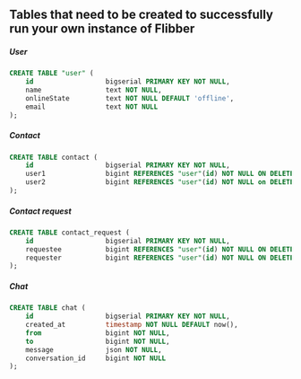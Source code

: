 ## Tables that need to be created to successfully run your own instance of Flibber

##### User 
```sql
CREATE TABLE "user" (
	id 					bigserial PRIMARY KEY NOT NULL,
	name 				text NOT NULL,
	onlineState 		text NOT NULL DEFAULT 'offline',
	email 				text NOT NULL
);
```

##### Contact
```sql
CREATE TABLE contact (
	id 					bigserial PRIMARY KEY NOT NULL,
	user1				bigint REFERENCES "user"(id) NOT NULL ON DELETE CASCADE,
	user2				bigint REFERENCES "user"(id) NOT NULL on DELETE CASCADE
);
```

##### Contact request
```sql
CREATE TABLE contact_request (
	id 					bigserial PRIMARY KEY NOT NULL,
	requestee			bigint REFERENCES "user"(id) NOT NULL ON DELETE CASCADE,
	requester			bigint REFERENCES "user"(id) NOT NULL ON DELETE CASCADE
);
```

##### Chat
```sql
CREATE TABLE chat (
	id 					bigserial PRIMARY KEY NOT NULL,
	created_at 			timestamp NOT NULL DEFAULT now(),
	from 				bigint NOT NULL,
	to 					bigint NOT NULL,
	message 			json NOT NULL,
	conversation_id 	bigint NOT NULL
);
```